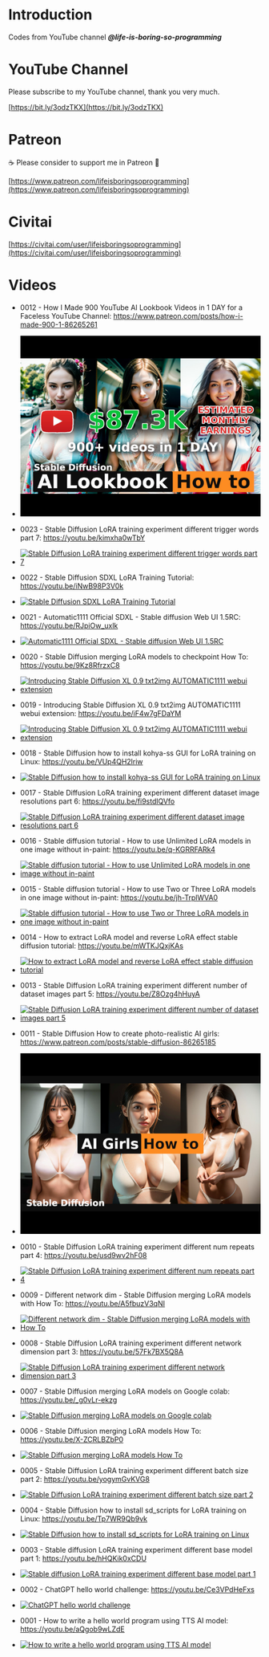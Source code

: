 # Introduction
Codes from YouTube channel ***@life-is-boring-so-programming***

# YouTube Channel
Please subscribe to my YouTube channel, thank you very much. 

[https://bit.ly/3odzTKX](https://bit.ly/3odzTKX)

# Patreon
☕️ Please consider to support me in Patreon 🍻

[https://www.patreon.com/lifeisboringsoprogramming](https://www.patreon.com/lifeisboringsoprogramming)

# Civitai
[https://civitai.com/user/lifeisboringsoprogramming](https://civitai.com/user/lifeisboringsoprogramming)


# Videos

* 0012 - How I Made 900 YouTube AI Lookbook Videos in 1 DAY for a Faceless YouTube Channel: https://www.patreon.com/posts/how-i-made-900-1-86265261
* [![How I Made 900 YouTube AI Lookbook Videos in 1 DAY for a Faceless YouTube Channel](https://raw.githubusercontent.com/lifeisboringsoprogramming/youtube/master/0012-how-i-made-900-you-tube-ai-lookbook-videos-in-1-day-for-a-faceless-you-tube-channel/images/thumbnail.04.jpg)](https://www.patreon.com/posts/how-i-made-900-1-86265261)

* 0023 - Stable Diffusion LoRA training experiment different trigger words part 7: https://youtu.be/kimxha0wTbY
* [![Stable Diffusion LoRA training experiment different trigger words part 7](https://img.youtube.com/vi/kimxha0wTbY/sddefault.jpg)](https://www.youtube.com/watch?v=kimxha0wTbY)

* 0022 - Stable Diffusion SDXL LoRA Training Tutorial: https://youtu.be/iNwB98P3V0k
* [![Stable Diffusion SDXL LoRA Training Tutorial](https://img.youtube.com/vi/iNwB98P3V0k/sddefault.jpg)](https://www.youtube.com/watch?v=iNwB98P3V0k)

* 0021 - Automatic1111 Official SDXL - Stable diffusion Web UI 1.5RC: https://youtu.be/RJpiOw_uxlk
* [![Automatic1111 Official SDXL - Stable diffusion Web UI 1.5RC](https://img.youtube.com/vi/RJpiOw_uxlk/sddefault.jpg)](https://www.youtube.com/watch?v=RJpiOw_uxlk)

* 0020 - Stable Diffusion merging LoRA models to checkpoint How To: https://youtu.be/9Kz8RfrzxC8
* [![Introducing Stable Diffusion XL 0.9 txt2img AUTOMATIC1111 webui extension](https://img.youtube.com/vi/9Kz8RfrzxC8/sddefault.jpg)](https://www.youtube.com/watch?v=9Kz8RfrzxC8)

* 0019 - Introducing Stable Diffusion XL 0.9 txt2img AUTOMATIC1111 webui extension: https://youtu.be/iF4w7gFDaYM
* [![Introducing Stable Diffusion XL 0.9 txt2img AUTOMATIC1111 webui extension](https://img.youtube.com/vi/iF4w7gFDaYM/sddefault.jpg)](https://www.youtube.com/watch?v=iF4w7gFDaYM)

* 0018 - Stable Diffusion how to install kohya-ss GUI for LoRA training on Linux: https://youtu.be/VUp4QH2lriw
* [![Stable Diffusion how to install kohya-ss GUI for LoRA training on Linux](https://img.youtube.com/vi/VUp4QH2lriw/sddefault.jpg)](https://www.youtube.com/watch?v=VUp4QH2lriw)

* 0017 - Stable Diffusion LoRA training experiment different dataset image resolutions part 6: https://youtu.be/fi9stdlQVfo
* [![Stable Diffusion LoRA training experiment different dataset image resolutions part 6](https://img.youtube.com/vi/fi9stdlQVfo/sddefault.jpg)](https://www.youtube.com/watch?v=fi9stdlQVfo)


* 0016 - Stable diffusion tutorial - How to use Unlimited LoRA models in one image without in-paint: https://youtu.be/q-KGRRFARk4
* [![Stable diffusion tutorial - How to use Unlimited LoRA models in one image without in-paint](https://img.youtube.com/vi/q-KGRRFARk4/sddefault.jpg)](https://www.youtube.com/watch?v=q-KGRRFARk4)

* 0015 - Stable diffusion tutorial - How to use Two or Three LoRA models in one image without in-paint: https://youtu.be/jh-TrplWVA0
* [![Stable diffusion tutorial - How to use Two or Three LoRA models in one image without in-paint](https://img.youtube.com/vi/jh-TrplWVA0/sddefault.jpg)](https://www.youtube.com/watch?v=jh-TrplWVA0)

* 0014 - How to extract LoRA model and reverse LoRA effect stable diffusion tutorial: https://youtu.be/mWTKJQxjKAs
* [![How to extract LoRA model and reverse LoRA effect stable diffusion tutorial](https://img.youtube.com/vi/mWTKJQxjKAs/sddefault.jpg)](https://www.youtube.com/watch?v=mWTKJQxjKAs)

* 0013 - Stable Diffusion LoRA training experiment different number of dataset images part 5: https://youtu.be/Z8Ozg4hHuyA
* [![Stable Diffusion LoRA training experiment different number of dataset images part 5](https://img.youtube.com/vi/Z8Ozg4hHuyA/sddefault.jpg)](https://www.youtube.com/watch?v=Z8Ozg4hHuyA)

* 0011 - Stable Diffusion How to create photo-realistic AI girls: https://www.patreon.com/posts/stable-diffusion-86265185
* [![Stable Diffusion How to create photo-realistic AI girls](https://raw.githubusercontent.com/lifeisboringsoprogramming/youtube/master/0011-how-to-create-photorealistic-ai-girls/images/thumbnail.01.jpg)](https://www.patreon.com/posts/stable-diffusion-86265185)

* 0010 - Stable Diffusion LoRA training experiment different num repeats part 4: https://youtu.be/usd9wv2hF08
* [![Stable Diffusion LoRA training experiment different num repeats part 4](https://img.youtube.com/vi/usd9wv2hF08/sddefault.jpg)](https://www.youtube.com/watch?v=usd9wv2hF08)

* 0009 - Different network dim - Stable Diffusion merging LoRA models with How To: https://youtu.be/A5fbuzV3qNI
* [![Different network dim - Stable Diffusion merging LoRA models with How To](https://img.youtube.com/vi/A5fbuzV3qNI/sddefault.jpg)](https://www.youtube.com/watch?v=A5fbuzV3qNI)

* 0008 - Stable Diffusion LoRA training experiment different network dimension part 3: https://youtu.be/57Fk7BX5Q8A
* [![Stable Diffusion LoRA training experiment different network dimension part 3](https://img.youtube.com/vi/57Fk7BX5Q8A/sddefault.jpg)](https://www.youtube.com/watch?v=57Fk7BX5Q8A)

* 0007 - Stable Diffusion merging LoRA models on Google colab: https://youtu.be/_g0vLr-ekzg
* [![Stable Diffusion merging LoRA models on Google colab](https://img.youtube.com/vi/_g0vLr-ekzg/sddefault.jpg)](https://www.youtube.com/watch?v=_g0vLr-ekzg)

* 0006 - Stable Diffusion merging LoRA models How To: https://youtu.be/X-ZCRLBZbP0
* [![Stable Diffusion merging LoRA models How To](https://img.youtube.com/vi/X-ZCRLBZbP0/sddefault.jpg)](https://www.youtube.com/watch?v=X-ZCRLBZbP0)

* 0005 - Stable Diffusion LoRA training experiment different batch size part 2: https://youtu.be/yogymGvKVG8
* [![Stable Diffusion LoRA training experiment different batch size part 2](https://img.youtube.com/vi/yogymGvKVG8/sddefault.jpg)](https://www.youtube.com/watch?v=yogymGvKVG8)

* 0004 - Stable Diffusion how to install sd_scripts for LoRA training on Linux: https://youtu.be/Tp7WR9Qb9vk
* [![Stable Diffusion how to install sd_scripts for LoRA training on Linux](https://img.youtube.com/vi/Tp7WR9Qb9vk/sddefault.jpg)](https://www.youtube.com/watch?v=Tp7WR9Qb9vk)

* 0003 - Stable diffusion LoRA training experiment different base model part 1: https://youtu.be/hHQKik0xCDU
* [![Stable diffusion LoRA training experiment different base model part 1](https://img.youtube.com/vi/hHQKik0xCDU/sddefault.jpg)](https://www.youtube.com/watch?v=hHQKik0xCDU)

* 0002 - ChatGPT hello world challenge: https://youtu.be/Ce3VPdHeFxs
* [![ChatGPT hello world challenge](https://img.youtube.com/vi/Ce3VPdHeFxs/sddefault.jpg)](https://www.youtube.com/watch?v=Ce3VPdHeFxs)

* 0001 - How to write a hello world program using TTS AI model: https://youtu.be/aQgob9wLZdE
* [![How to write a hello world program using TTS AI model](https://img.youtube.com/vi/aQgob9wLZdE/sddefault.jpg)](https://www.youtube.com/watch?v=aQgob9wLZdE)
